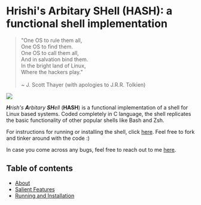 # Hrishi's Arbitary SHell (HASH): a functional shell implementation


> "One OS to rule them all,<br>
> One OS to find them. <br>
> One OS to call them all, <br>
> And in salvation bind them. <br>
> In the bright land of Linux, <br>
> Where the hackers play." <br>
> <br>
>~ J. Scott Thayer (with apologies to J.R.R. Tolkien)

<img src="https://cdn.discordapp.com/attachments/880398206817685514/888403502618009650/unknown.png">


***H**rish's **A**rbitary **SH**ell* (**HASH**) is a functional implementation of a shell for Linux based systems. Coded completely in C language, the shell replicates the basic functionality of other popular shells like Bash and Zsh. 

For instructions for running or installing the shell, click [here](#running-and-installation). Feel free to fork and tinker around with the code :)
 
In case you come across any bugs, feel free to reach out to me [here](mailto:hrishi.narayanan@research.iiit.ac.in). 

## Table of contents
- [About](#about)
- [Salient Features](#salient-features)
- [Running and Installation](#running-and-installlation)
